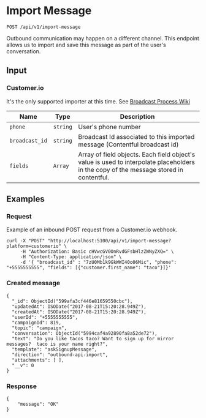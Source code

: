 # Import Message

```
POST /api/v1/import-message
```

Outbound communication may happen on a different channel. This endpoint allows us to import and save this message as part of the user's conversation.

## Input

### Customer.io
It's the only supported importer at this time. See [Broadcast Process Wiki](https://github.com/DoSomething/gambit-conversations/wiki/Broadcasts-Process)

Name | Type | Description
--- | --- | ---
`phone` | `string` | User's phone number
`broadcast_id` | `string` | Broadcast Id associated to this imported message (Contentful broadcast id)
`fields` | `Array` | Array of field objects. Each field object's value is used to interpolate placeholders in the copy of the message stored in contentful.

## Examples

### Request
Example of an inbound POST request from a Customer.io webhook.

```
curl -X "POST" "http://localhost:5100/api/v1/import-message?platform=customerio" \
     -H "Authorization: Basic cHVwcGV0OnRvdGFsbHlzZWNyZXQ=" \
     -H "Content-Type: application/json" \
     -d '{ "broadcast_id" : "7zU0Mb1k9GkWWI40o06Mic", "phone": "+5555555555", "fields": [{"customer.first_name": "taco"}]}'
```

### Created message

```
{
  "_id": ObjectId("599afa3cf446e81659550cbc"),
  "updatedAt": ISODate("2017-08-21T15:20:28.949Z"),
  "createdAt": ISODate("2017-08-21T15:20:28.949Z"),
  "userId": "+5555555555",
  "campaignId": 819,
  "topic": "campaign",
  "conversation": ObjectId("5994caf4a92890fa8a52de72"),
  "text": "Do you like tacos taco? Want to sign up for mirror messages?  taco is your name right?",
  "template": "askSignupMessage",
  "direction": "outbound-api-import",
  "attachments": [ ],
  "__v": 0
}
```

### Response

```
{
    "message": "OK"
}
```
